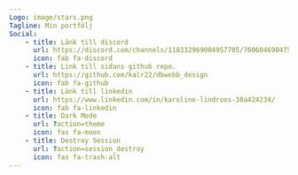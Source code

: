 ```yaml
---
Logo: image/stars.png
Tagline: Min portfölj
Social:
    - title: Länk till discord
      url: https://discord.com/channels/118332969004957705/760604690475253792
      icon: fab fa-discord
    - title: Link till sidans github repo.
      url: https://github.com/kalr22/dbwebb_design
      icon: fab fa-github
    - title: Länk till linkedin
      url: https://www.linkedin.com/in/karoline-lindroos-38a424234/
      icon: fab fa-linkedin
    - title: Dark Mode
      url: ?action=theme
      icon: fas fa-moon
    - title: Destroy Session
      url: ?action=session_destroy
      icon: fas fa-trash-alt
---
```

